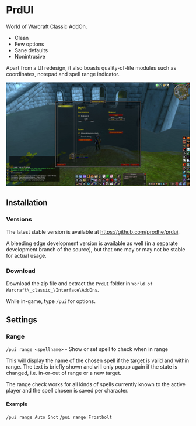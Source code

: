 # PrdUI

World of Warcraft Classic AddOn.

- Clean
- Few options
- Sane defaults
- Nonintrusive

Apart from a UI redesign, it also boasts quality-of-life modules such as coordinates, notepad and spell range indicator.

![PrdUI screenshot](./screenshot.jpg)

## Installation

### Versions

The latest stable version is available at https://github.com/prodhe/prdui.

A bleeding edge development version is available as well (in a separate development branch of the source), but that one may or may not be stable for actual usage.

### Download

Download the zip file and extract the `PrdUI` folder in `World of Warcraft\_classic_\Interface\AddOns`.

While in-game, type `/pui` for options.

## Settings

### Range

`/pui range <spellname>` - Show or set spell to check when in range

This will display the name of the chosen spell if the target is valid and within range. The text is
briefly shown and will only popup again if the state is changed, i.e. in-or-out of range or a new target.

The range check works for all kinds of spells currently known to the active player and the spell chosen is saved per character.

#### Example

`/pui range Auto Shot`
`/pui range Frostbolt`
